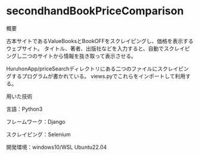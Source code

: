 # secondhandBookPriceComparison

概要

古本サイトであるValueBooksとBookOFFをスクレイピングし、価格を表示するウェブサイト。
タイトル、著者、出版社などを入力すると、自動でスクレイピングし二つのサイトから情報を抜き取って表示させる。

HuruhonApp/priceSearchディレクトリにある二つのファイルにスクレイピングするプログラムが書かれている。
views.pyでこれらをインポートして利用する。

用いた技術

言語：Python3

フレームワーク：Django

スクレイピング：Selenium

開発環境：windows10/WSL Ubuntu22.04
